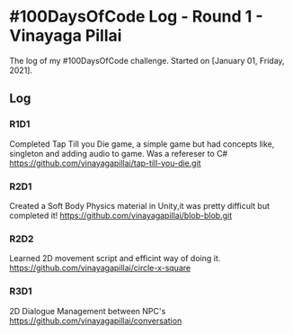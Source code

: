 # #100DaysOfCode Log - Round 1 - Vinayaga Pillai

The log of my #100DaysOfCode challenge. Started on [January 01, Friday, 2021].

## Log

### R1D1 
Completed Tap Till you Die game, a simple game but had concepts like, singleton and adding audio to game. Was a refereser to C# https://github.com/vinayagapillai/tap-till-you-die.git
### R2D1
Created a Soft Body Physics material in Unity,it was pretty difficult but completed it! https://github.com/vinayagapillai/blob-blob.git
### R2D2
Learned 2D movement script and efficint way of doing it. https://github.com/vinayagapillai/circle-x-square
### R3D1
2D Dialogue Management between NPC's https://github.com/vinayagapillai/conversation